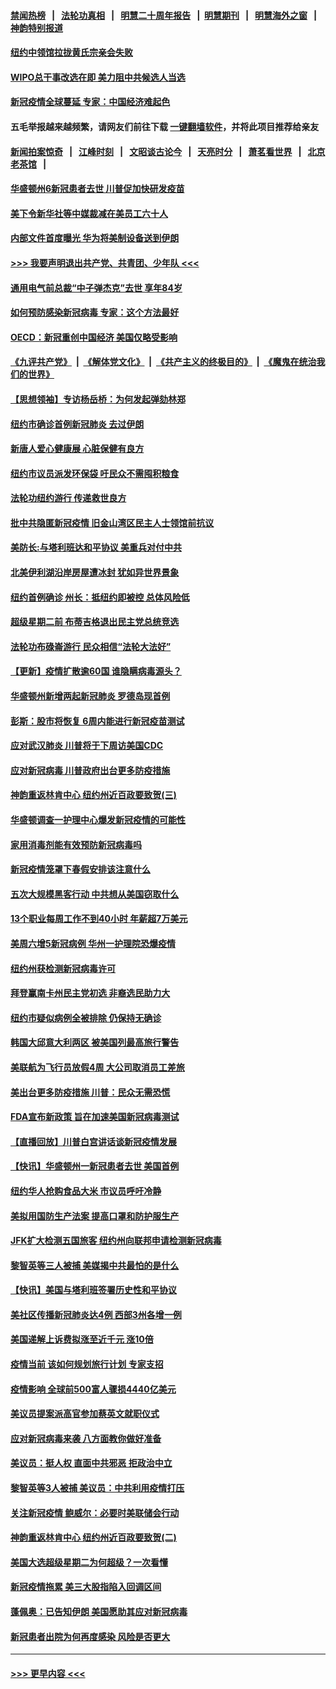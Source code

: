 #### [禁闻热榜](热点新闻.md?=0)  &nbsp;&nbsp;|&nbsp;&nbsp; [法轮功真相](https://github.com/gfw-breaker/truth/blob/master/README.md?=0) &nbsp;&nbsp;|&nbsp;&nbsp; [明慧二十周年报告](https://github.com/gfw-breaker/mh-reports/blob/master/README.md?=0) &nbsp;&nbsp;|&nbsp;&nbsp;[明慧期刊](https://github.com/gfw-breaker/mh-qikan) &nbsp;&nbsp;|&nbsp;&nbsp; [明慧海外之窗](https://github.com/gfw-breaker/mh-news/blob/master/README.md?=0) &nbsp;&nbsp;|&nbsp;&nbsp; [神韵特别报道](https://github.com/gfw-breaker/mh-news/blob/master/shenyun.md?=0)
#### [纽约中领馆拉拢黄氏宗亲会失败](../pages/nsc412/n11910480.md?t=03031131) 
#### [WIPO总干事改选在即 美力阻中共候选人当选](../pages/nsc412/n11910464.md?t=03031131) 
#### [新冠疫情全球蔓延 专家：中国经济难起色](../pages/nsc412/n11910439.md?t=03031131) 
#### 五毛举报越来越频繁，请网友们前往下载 [一键翻墙软件](https://github.com/gfw-breaker/ssr-accounts)，并将此项目推荐给亲友
#### [新闻拍案惊奇](https://github.com/gfw-breaker/banned-news/blob/master/pages/link4.md) &nbsp;&nbsp;|&nbsp;&nbsp; [江峰时刻](https://github.com/gfw-breaker/banned-news/blob/master/pages/link4.md) &nbsp;&nbsp;|&nbsp;&nbsp; [文昭谈古论今](https://github.com/gfw-breaker/banned-news/blob/master/pages/link4.md) &nbsp;&nbsp;|&nbsp;&nbsp; [天亮时分](https://github.com/gfw-breaker/banned-news/blob/master/pages/link4.md) &nbsp;&nbsp;|&nbsp;&nbsp; [萧茗看世界](https://github.com/gfw-breaker/banned-news/blob/master/pages/link4.md) &nbsp;&nbsp;|&nbsp;&nbsp; [北京老茶馆](https://github.com/gfw-breaker/banned-news/blob/master/pages/link4.md) &nbsp;&nbsp;|&nbsp;&nbsp; 
#### [华盛顿州6新冠患者去世 川普促加快研发疫苗](../pages/nsc412/n11910399.md?t=03031131) 
#### [美下令新华社等中媒裁减在美员工六十人](../pages/nsc412/n11910256.md?t=03031131) 
#### [内部文件首度曝光 华为将美制设备送到伊朗](../pages/nsc412/n11910211.md?t=03031131) 
#### [>>> 我要声明退出共产党、共青团、少年队 <<<](https://github.com/begood0513/goodnews/blob/master/quit/letter.md) 
#### [通用电气前总裁“中子弹杰克”去世 享年84岁](../pages/nsc412/n11910095.md?t=03031131) 
#### [如何预防感染新冠病毒 专家：这个方法最好](../pages/nsc412/n11909928.md?t=03031131) 
#### [OECD：新冠重创中国经济 美国仅略受影响](../pages/nsc412/n11910023.md?t=03031131) 
#### [《九评共产党》](https://github.com/begood0513/9ping.md/blob/master/README.md) &nbsp;|&nbsp; [《解体党文化》](../../../../jtdwh.md/blob/master/README.md)  &nbsp;|&nbsp; [《共产主义的终极目的》](../../../../gczydzjmd.md/blob/master/README.md) &nbsp;|&nbsp; [《魔鬼在统治我们的世界》](../../../../mgztzwmdsj.md/blob/master/README.md) 
#### [【思想领袖】专访杨岳桥：为何发起弹劾林郑](../pages/nsc412/n11810919.md?t=03031131) 
#### [纽约市确诊首例新冠肺炎  去过伊朗](../pages/nsc412/n11908737.md?t=03031131) 
#### [新唐人爱心健康展  心脏保健有良方](../pages/nsc412/n11908619.md?t=03031131) 
#### [纽约市议员派发环保袋  吁民众不需囤积粮食](../pages/nsc412/n11908742.md?t=03031131) 
#### [法轮功纽约游行 传递救世良方](../pages/nsc412/n11907831.md?t=03031131) 
#### [批中共隐匿新冠疫情  旧金山湾区民主人士领馆前抗议](../pages/nsc412/n11908761.md?t=03031131) 
#### [美防长:与塔利班达和平协议 美重兵对付中共](../pages/nsc412/n11908366.md?t=03031131) 
#### [北美伊利湖沿岸房屋遭冰封 犹如异世界景象](../pages/nsc412/n11908465.md?t=03031131) 
#### [纽约首例确诊 州长：抵纽约即被控 总体风险低](../pages/nsc412/n11908143.md?t=03031131) 
#### [超级星期二前 布蒂吉格退出民主党总统竞选](../pages/nsc412/n11908156.md?t=03031131) 
#### [法轮功布碌崙游行 民众相信“法轮大法好”](../pages/nsc412/n11907645.md?t=03031131) 
#### [【更新】疫情扩散逾60国 谁隐瞒病毒源头？](../pages/nsc412/n11890652.md?t=03031131) 
#### [华盛顿州新增两起新冠肺炎 罗德岛现首例](../pages/nsc412/n11907757.md?t=03031131) 
#### [彭斯：股市将恢复 6周内能进行新冠疫苗测试](../pages/nsc412/n11907550.md?t=03031131) 
#### [应对武汉肺炎 川普将于下周访美国CDC](../pages/nsc412/n11907493.md?t=03031131) 
#### [应对新冠病毒 川普政府出台更多防疫措施](../pages/nsc412/n11907354.md?t=03031131) 
#### [神韵重返林肯中心 纽约州近百政要致贺(三)](../pages/nsc412/n11904356.md?t=03031131) 
#### [华盛顿调查一护理中心爆发新冠疫情的可能性](../pages/nsc412/n11907230.md?t=03031131) 
#### [家用消毒剂能有效预防新冠病毒吗](../pages/nsc412/n11905553.md?t=03031131) 
#### [新冠疫情笼罩下春假安排该注意什么](../pages/nsc412/n11906890.md?t=03031131) 
#### [五次大规模黑客行动 中共想从美国窃取什么](../pages/nsc412/n11899124.md?t=03031131) 
#### [13个职业每周工作不到40小时 年薪超7万美元](../pages/nsc412/n11893686.md?t=03031131) 
#### [美周六增5新冠病例 华州一护理院恐爆疫情](../pages/nsc412/n11905823.md?t=03031131) 
#### [纽约州获检测新冠病毒许可](../pages/nsc412/n11906069.md?t=03031131) 
#### [拜登赢南卡州民主党初选 非裔选民助力大](../pages/nsc412/n11905930.md?t=03031131) 
#### [纽约市疑似病例全被排除 仍保持无确诊](../pages/nsc412/n11906039.md?t=03031131) 
#### [韩国大邱意大利两区 被美国列最高旅行警告](../pages/nsc412/n11905944.md?t=03031131) 
#### [美联航为飞行员放假4周 大公司取消员工差旅](../pages/nsc412/n11905894.md?t=03031131) 
#### [美出台更多防疫措施 川普：民众无需恐慌](../pages/nsc412/n11905747.md?t=03031131) 
#### [FDA宣布新政策 旨在加速美国新冠病毒测试](../pages/nsc412/n11905693.md?t=03031131) 
#### [【直播回放】川普白宫讲话谈新冠疫情发展](../pages/nsc412/n11905588.md?t=03031131) 
#### [【快讯】华盛顿州一新冠患者去世 美国首例](../pages/nsc412/n11905571.md?t=03031131) 
#### [纽约华人抢购食品大米 市议员呼吁冷静](../pages/nsc412/n11904453.md?t=03031131) 
#### [美拟用国防生产法案 提高口罩和防护服生产](../pages/nsc412/n11905517.md?t=03031131) 
#### [JFK扩大检测五国旅客 纽约州向联邦申请检测新冠病毒](../pages/nsc412/n11905491.md?t=03031131) 
#### [黎智英等三人被捕 美媒揭中共最怕的是什么](../pages/nsc412/n11905316.md?t=03031131) 
#### [【快讯】美国与塔利班签署历史性和平协议](../pages/nsc412/n11905172.md?t=03031131) 
#### [美社区传播新冠肺炎达4例 西部3州各增一例](../pages/nsc412/n11904070.md?t=03031131) 
#### [美国递解上诉费拟涨至近千元  涨10倍](../pages/nsc412/n11904466.md?t=03031131) 
#### [疫情当前 该如何规划旅行计划 专家支招](../pages/nsc412/n11903865.md?t=03031131) 
#### [疫情影响 全球前500富人骤损4440亿美元](../pages/nsc412/n11904283.md?t=03031131) 
#### [美议员提案派高官参加蔡英文就职仪式](../pages/nsc412/n11904166.md?t=03031131) 
#### [应对新冠病毒来袭 八方面教你做好准备](../pages/nsc412/n11903736.md?t=03031131) 
#### [美议员：挺人权 直面中共邪恶 拒政治中立](../pages/nsc412/n11903790.md?t=03031131) 
#### [黎智英等3人被捕 美议员：中共利用疫情打压](../pages/nsc412/n11903768.md?t=03031131) 
#### [关注新冠疫情 鲍威尔：必要时美联储会行动](../pages/nsc412/n11903672.md?t=03031131) 
#### [神韵重返林肯中心 纽约州近百政要致贺(二)](../pages/nsc412/n11897500.md?t=03031131) 
#### [美国大选超级星期二为何超级？一次看懂](../pages/nsc412/n11903490.md?t=03031131) 
#### [新冠疫情拖累 美三大股指陷入回调区间](../pages/nsc412/n11903211.md?t=03031131) 
#### [蓬佩奥：已告知伊朗 美国愿助其应对新冠病毒](../pages/nsc412/n11903212.md?t=03031131) 
#### [新冠患者出院为何再度感染 风险是否更大](../pages/nsc412/n11903262.md?t=03031131) 

----
#### [ >>> 更早内容 <<< ](../indexes/nsc412-earlier.md)
